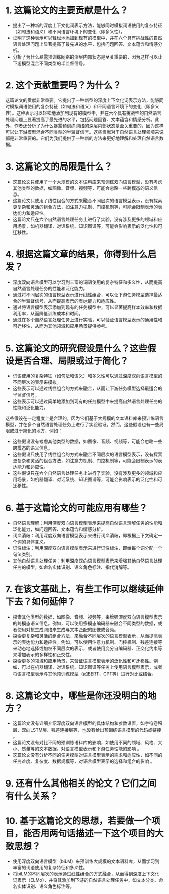   
# 1. 这篇论文的主要贡献是什么？

- 提出了一种新的深度上下文化词表示方法，能够同时模拟词语使用的复杂特征（如句法和语义）和不同语言环境下的变化（即多义性）。
- 证明了这种表示可以轻松地添加到现有的模型中，并在六个具有挑战性的自然语言处理问题上显著提高了最先进的水平，包括问题回答、文本蕴含和情感分析。
- 分析了为什么暴露预训练网络的深层内部状态是至关重要的，因为这样可以让下游模型混合不同类型的半监督信号。


# 2. 这个贡献重要吗？为什么？

这篇论文的贡献非常重要。它提出了一种新型的深度上下文化词表示方法，能够同时模拟词语使用的复杂特征（如句法和语义）和不同语言环境下的变化（即多义性）。这种表示可以轻松地添加到现有的模型中，并在六个具有挑战性的自然语言处理问题上显著提高了最先进的水平，包括问题回答、文本蕴含和情感分析。此外，作者还分析了为什么暴露预训练网络的深层内部状态是至关重要的，因为这样可以让下游模型混合不同类型的半监督信号。这些贡献对于自然语言处理领埴来说都是非常重要的。它们为我们提供了一种新的方法来更好地理解和处理自然语言数据。

# 3. 这篇论文的局限是什么？

- 这篇论文只使用了一个大规模的文本语料库来预训练双向语言模型，没有考虑其他类型的数据，如图像、音频、视频等，可能会忽略一些跨模态的语义信息。
- 这篇论文只使用了线性组合的方式来融合不同层次的语言模型表示，没有探索更复杂和灵活的组合方法，如注意力机制、门控机制等，可能会限制表示的表达能力和适应性。
- 这篇论文只在六个自然语言处理任务上进行了实验，没有涉及更多的领域和应用场景，如机器翻译、对话系统、知识图谱等，可能会影响表示的泛化性和可迁移性。



# 4. 根据这篇文章的结果，你得到什么启发？
- 深度双向语言模型可以学习到丰富的词语使用的复杂特征和多义性，从而提高自然语言处理任务的性能和泛化能力。
- 通过将不同层次的语言模型表示进行线性组合，可以让下游任务模型选择最适合的半监督信号，从而提高表示的表达能力和适应性。
- 通过将语言模型表示添加到现有的任务模型中，可以显著提高样本效率和数据利用率，从而降低训练成本和时间。
- 通过在多个自然语言处理任务上进行实验，可以验证语言模型表示的通用性和可迁移性，从而为其他领域和应用场景提供参考。

# 5. 这篇论文的研究假设是什么？这些假设是否合理、局限或过于简化？

- 词语使用的复杂特征（如句法和语义）和多义性可以通过深度双向语言模型的不同层次的表示来模拟。
- 这些表示可以通过线性组合的方式来融合，从而让下游任务模型选择最适合的半监督信号。
- 这些表示可以通过简单地添加到现有的任务模型中来提高自然语言处理任务的性能和泛化能力。

这些假设在一定程度上是合理的，因为它们基于大规模的文本语料库来预训练语言模型，并在多个自然语言处理任务上进行了实验验证。然而，这些假设也有一些局限或过于简化的地方，例如：

- 这些假设没有考虑其他类型的数据，如图像、音频、视频等，可能会忽略一些跨模态的语义信息。
- 这些假设只使用了线性组合的方式来融合不同层次的语言模型表示，没有探索更复杂和灵活的组合方法，如注意力机制、门控机制等，可能会限制表示的表达能力和适应性。
- 这些假设只在六个自然语言处理任务上进行了实验，没有涉及更多的领域和应用场景，如机器翻译、对话系统、知识图谱等，可能会影响表示的泛化性和可迁移性。


# 6. 基于这篇论文的可能应用有哪些？


- 自然语言理解：利用深度双向语言模型表示来提高自然语言理解任务的性能和泛化能力，如问题回答、文本蕴含和情感分析。
- 词义消歧：利用深度双向语言模型表示来进行词义消歧，即根据上下文确定一个词的具体含义。
- 词性标注：利用深度双向语言模型表示来进行词性标注，即给每个词分配一个句法类别。
- 其他自然语言处理任务：利用深度双向语言模型表示来增强其他自然语言处理任务的模型，如命名实体识别、语义角色标注、指代消解等。



# 7. 在该文基础上，有些工作可以继续延伸下去？如何延伸？

- 探索其他类型的数据，如图像、音频、视频等，来增强深度双向语言模型表示的跨模态语义信息。例如，可以使用多模态编码器来融合不同类型的数据，或者使用对抗生成网络来生成与文本匹配的图像或音频。
- 探索更复杂和灵活的组合方法，来融合不同层次的语言模型表示，从而提高表示的表达能力和适应性。例如，可以使用注意力机制、门控机制、残差连接等来动态地选择或加权不同层次的表示，或者使用变分自编码器、正交化约束等来增加表示的多样性和正交性。
- 探索更多的领域和应用场景，来验证语言模型表示的泛化性和可迁移性。例如，可以在机器翻译、对话系统、知识图谱等任务上使用语言模型表示，或者将语言模型表示与其他预训练模型（如BERT、GPT等）进行对比或结合。

# 8. 这篇论文中，哪些是你还没明白的地方？


- 这篇论文没有详细介绍深度双向语言模型的具体结构和参数设置，如字符卷积层、双向LSTM层、残差连接层等，也没有给出预训练语言模型的代码或链接 。
- 这篇论文没有对比不同的预训练语料库的影响，如使用不同的领域、风格、大小、质量等的文本数据，对语言模型表示和下游任务性能的影响 。
- 这篇论文没有分析不同的任务模型对语言模型表示的需求和适应性，如不同的任务难度、复杂度、数据规模等，对语言模型表示的选择和组合的影响 。

# 9. 还有什么其他相关的论文？它们之间有什么关系？



# 10. 基于这篇论文的思想，若要做一个项目，能否用两句话描述一下这个项目的大致思想？

- 使用深度双向语言模型（biLM）来预训练大规模的文本语料库，从而学习到丰富的词语使用的复杂特征和多义性。
- 将biLM的不同层次的表示通过线性组合的方式融合，从而得到深度上下文化词表示（ELMo），并将其添加到下游的自然语言处理任务中，如文本分类、命名实体识别、语义角色标注等。








